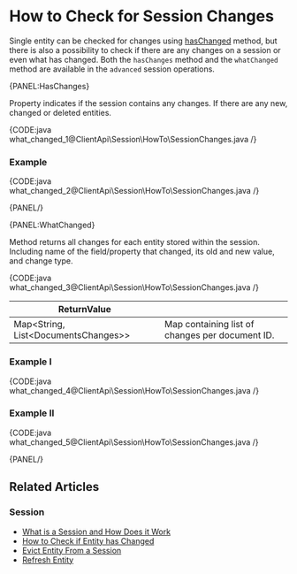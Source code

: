 # How to Check for Session Changes

Single entity can be checked for changes using [hasChanged](../../../client-api/session/how-to/check-if-entity-has-changed) method, but there is also a possibility to check if there are any changes on a session or even what has changed. 
Both the `hasChanges`  method and the `whatChanged` method are available in the `advanced` session operations.

{PANEL:HasChanges}

Property indicates if the session contains any changes. If there are any new, changed or deleted entities.

{CODE:java what_changed_1@ClientApi\Session\HowTo\SessionChanges.java /}

### Example

{CODE:java what_changed_2@ClientApi\Session\HowTo\SessionChanges.java /}

{PANEL/}

{PANEL:WhatChanged}

Method returns all changes for each entity stored within the session. Including name of the field/property that changed, its old and new value, and change type. 

{CODE:java what_changed_3@ClientApi\Session\HowTo\SessionChanges.java /}

| ReturnValue | |
| ------------- | ----- |
| Map<String, List&lt;DocumentsChanges&gt;> | Map containing list of changes per document ID. |

### Example I

{CODE:java what_changed_4@ClientApi\Session\HowTo\SessionChanges.java /}

### Example II

{CODE:java what_changed_5@ClientApi\Session\HowTo\SessionChanges.java /}

{PANEL/}

## Related Articles

### Session

- [What is a Session and How Does it Work](../../../client-api/session/what-is-a-session-and-how-does-it-work)
- [How to Check if Entity has Changed](../../../client-api/session/how-to/check-if-entity-has-changed)
- [Evict Entity From a Session](../../../client-api/session/how-to/evict-entity-from-a-session)
- [Refresh Entity](../../../client-api/session/how-to/refresh-entity)
